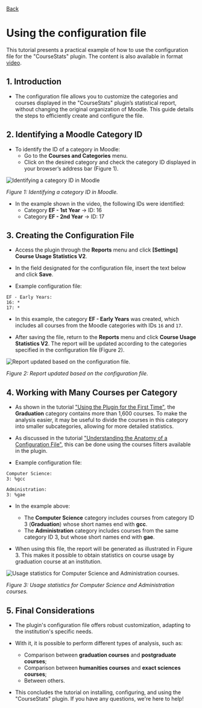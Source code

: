 [Back](../README.md)

# Using the configuration file

This tutorial presents a practical example of how to use the configuration file for the "CourseStats" plugin. The content is also available in format [video](https://www.youtube.com/watch?v=db7qCcLRKmI).

## 1. Introduction
- The configuration file allows you to customize the categories and courses displayed in the "CourseStats" plugin’s statistical report, without changing the original organization of Moodle. This guide details the steps to efficiently create and configure the file.

## 2. Identifying a Moodle Category ID
- To identify the ID of a category in Moodle:
    - Go to the **Courses and Categories** menu.
    - Click on the desired category and check the category ID displayed in your browser’s address bar (Figure 1).

![Identifying a category ID in Moodle](../images/tut4-1.png)

*Figure 1: Identifying a category ID in Moodle.*

- In the example shown in the video, the following IDs were identified:
    - Category **EF - 1st Year** → ID: 16
    - Category **EF - 2nd Year** → ID: 17
      
## 3. Creating the Configuration File
- Access the plugin through the **Reports** menu and click **[Settings] Course Usage Statistics V2**. 
- In the field designated for the configuration file, insert the text below and click **Save**.


- Example configuration file:

```
EF - Early Years:
16: *
17: * 
```

- In this example, the category **EF - Early Years** was created, which includes all courses from the Moodle categories with IDs `16` and `17`.

- After saving the file, return to the **Reports** menu and click **Course Usage Statistics V2**. The report will be updated according to the categories specified in the configuration file (Figure 2).
  
![Report updated based on the configuration file.](../images/tut4-2.png)

*Figure 2: Report updated based on the configuration file.*

## 4. Working with Many Courses per Category

- As shown in the tutorial ["Using the Plugin for the First Time"](first_usage.md), the **Graduation** category contains more than 1,600 courses. To make the analysis easier, it may be useful to divide the courses in this category into smaller subcategories, allowing for more detailed statistics.

- As discussed in the tutorial  ["Understanding the Anatomy of a Configuration File"](config_file_explanation.md), this can be done using the courses filters available in the plugin.


- Example configuration file:

```
Computer Science:
3: %gcc

Administration:
3: %gae
```

- In the example above:

    - The **Computer Science** category includes courses from category ID 3 (**Graduation**) whose short names end with **gcc**.
    - The **Administration** category includes courses from the same category ID 3, but whose short names end with **gae**.


- When using this file, the report will be generated as illustrated in Figure 3. This makes it possible to obtain statistics on course usage by graduation course at an institution.

![Usage statistics for Computer Science and Administration courses.](../images/tut4-3.png)

*Figure 3: Usage statistics for Computer Science and Administration courses.*


## 5. Final Considerations

- The plugin's configuration file offers robust customization, adapting to the institution's specific needs.

- With it, it is possible to perform different types of analysis, such as:
    - Comparison between **graduation courses** and **postgraduate courses**;
    - Comparison between **humanities courses** and **exact sciences courses**;
    - Between others.
      
- This concludes the tutorial on installing, configuring, and using the "CourseStats" plugin. If you have any questions, we're here to help!
